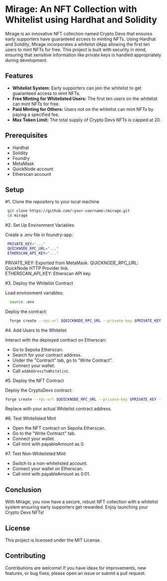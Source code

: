 # Mirage: An NFT Collection with Whitelist using Hardhat and Solidity

Mirage is an innovative NFT collection named Crypto Devs that ensures early supporters have guaranteed access to minting NFTs. Using Hardhat and Solidity, Mirage incorporates a whitelist dApp allowing the first ten users to mint NFTs for free. This project is built with security in mind, ensuring that sensitive information like private keys is handled appropriately during development.

## Features

- **Whitelist System:** Early supporters can join the whitelist to get guaranteed access to mint NFTs.
- **Free Minting for Whitelisted Users:** The first ten users on the whitelist can mint NFTs for free.
- **Paid Minting for Others:** Users not on the whitelist can mint NFTs by paying a specified fee.
- **Max Token Limit:** The total supply of Crypto Devs NFTs is capped at 20.

## Prerequisites
- Hardhat
- Solidity
- Foundry
- MetaMask
- QuickNode account
- Etherscan account

## Setup

#1. Clone the repository to your local machine

   ```bash
    git clone https://github.com/<your-username>/mirage.git
    cd mirage
   ```
#2. Set Up Environment Variables

  Create a .env file in foundry-app:
  
   ```bash
    PRIVATE_KEY="..."
    QUICKNODE_RPC_URL="..."
    ETHERSCAN_API_KEY="..."
   ```
  PRIVATE_KEY: Exported from MetaMask.
  QUICKNODE_RPC_URL: QuickNode HTTP Provider link.  
  ETHERSCAN_API_KEY: Etherscan API key.

#3. Deploy the Whitelist Contract

  Load environment variables:

  ```bash
    source .env
   ```
  Deploy the contract:
  ```bash
    forge create --rpc-url $QUICKNODE_RPC_URL --private-key $PRIVATE_KEY --constructor-args 10 --etherscan-api-key $ETHERSCAN_API_KEY --verify src/Whitelist.sol:Whitelist
```

#4. Add Users to the Whitelist

Interact with the deployed contract on Etherscan:

- Go to Sepolia Etherscan.
- Search for your contract address.
- Under the "Contract" tab, go to "Write Contract".
- Connect your wallet.
- Call `addAddressToWhitelist`.

#5. Deploy the NFT Contract

Deploy the CryptoDevs contract:

```bash
forge create --rpc-url $QUICKNODE_RPC_URL --private-key $PRIVATE_KEY --constructor-args <Whitelist Contract Address> --etherscan-api-key $ETHERSCAN_API_KEY --verify src/CryptoDevs.sol:CryptoDevs
```
Replace <Whitelist Contract Address> with your actual Whitelist contract address.

#6. Test Whitelisted Mint

- Open the NFT contract on Sepolia Etherscan.
- Go to the "Write Contract" tab.
- Connect your wallet.
- Call mint with payableAmount as 0.

#7. Test Non-Whitelisted Mint

- Switch to a non-whitelisted account.
- Connect your wallet on Etherscan.
- Call mint with payableAmount as 0.01.

## Conclusion

With Mirage, you now have a secure, robust NFT collection with a whitelist system ensuring early supporters get rewarded. Enjoy launching your Crypto Devs NFTs!

## License
This project is licensed under the MIT License.

## Contributing

Contributions are welcome! If you have ideas for improvements, new features, or bug fixes, please open an issue or submit a pull request.
